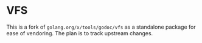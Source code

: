 VFS
===
This is a fork of `golang.org/x/tools/godoc/vfs` as a standalone
package for ease of vendoring. The plan is to track upstream changes.
